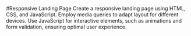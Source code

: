 #Responsive Landing Page
Create a responsive landing page using HTML, CSS, and JavaScript. Employ media queries to adapt layout for different devices. Use JavaScript for interactive elements, such as animations and form validation, ensuring optimal user experience.
